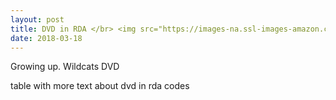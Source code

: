 ```yaml
---
layout: post
title: DVD in RDA </br> <img src="https://images-na.ssl-images-amazon.com/images/I/51wQHqY9RgL._SY445_.jpg">
date: 2018-03-18
---
```


<div class="show"> Growing up. Wildcats DVD </div>

table with more text about dvd in rda codes
